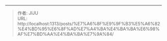# 



---

> 作者: JIJU  
> URL: http://localhost:1313/posts/%E7%A6%8F%E9%9F%B3%E5%A6%82%E4%BD%95%E6%8F%AD%E7%A4%BA%E4%BA%BA%E6%98%AF%E7%BD%AA%E4%BA%BA%E7%9A%84/  

